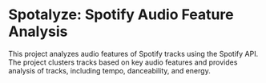 # Spotalyze: Spotify Audio Feature Analysis

This project analyzes audio features of Spotify tracks using the Spotify API. The project clusters tracks based on key audio features and provides analysis of tracks, including tempo, danceability, and energy.